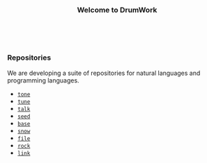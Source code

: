 
<br/>
<br/>
<br/>
<br/>
<br/>
<br/>
<br/>

<h3 align='center'>Welcome to DrumWork</h3>

<br/>
<br/>
<br/>

### Repositories

We are developing a suite of repositories for natural languages and programming languages.

- [`tone`](https://github.com/drumworkteam/tone)
- [`tune`](https://github.com/drumworkteam/tune)
- [`talk`](https://github.com/drumworkteam/talk)
- [`seed`](https://github.com/drumworkteam/seed)
- [`base`](https://github.com/drumworkteam/base)
- [`snow`](https://github.com/drumworkteam/snow)
- [`file`](https://github.com/drumworkteam/file)
- [`rock`](https://github.com/drumworkteam/rock)
- [`link`](https://github.com/drumworkteam/link)

